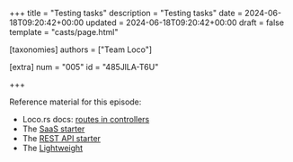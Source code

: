 +++
title = "Testing tasks"
description = "Testing tasks"
date = 2024-06-18T09:20:42+00:00
updated = 2024-06-18T09:20:42+00:00
draft = false
template = "casts/page.html"

[taxonomies]
authors = ["Team Loco"]

[extra]
num = "005"
id = "485JlLA-T6U"

+++

Reference material for this episode:

* Loco.rs docs: [routes in controllers](https://loco.rs/docs/the-app/task/)
* The [SaaS starter](https://loco.rs/docs/starters/saas/)
* The [REST API starter](https://loco.rs/docs/starters/rest-api/)
* The [Lightweight](https://loco.rs/docs/starters/service/)
